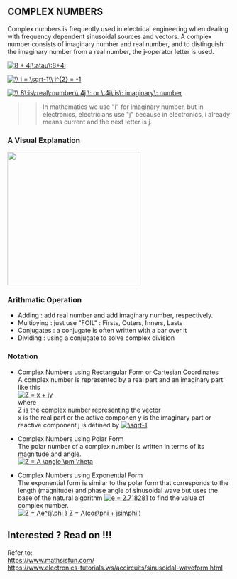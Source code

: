 ## COMPLEX NUMBERS

Complex numbers is frequently used in electrical engineering when dealing with frequency dependent sinusoidal sources and vectors. 
A complex number consists of imaginary number and real number, and to distinguish the imaginary number from a real number, the j-operator letter is used.

<a href="https://www.codecogs.com/eqnedit.php?latex=8&space;&plus;&space;4j\:atau\:8&plus;4i" target="_blank"><img src="https://latex.codecogs.com/gif.latex?8&space;&plus;&space;4j\:atau\:8&plus;4i" title="8 + 4j\:atau\:8+4i" /></a>  

<a href="https://www.codecogs.com/eqnedit.php?latex=\\&space;i&space;=&space;\sqrt-1\\&space;i^{2}&space;=&space;-1" target="_blank"><img src="https://latex.codecogs.com/gif.latex?\\&space;i&space;=&space;\sqrt-1\\&space;i^{2}&space;=&space;-1" title="\\ i = \sqrt-1\\ i^{2} = -1" /></a>  

<a href="https://www.codecogs.com/eqnedit.php?latex=\\&space;8\:is\:real\:number\\&space;4j&space;\:&space;or&space;\:4i\:is\:&space;imaginary\:&space;number" target="_blank"><img src="https://latex.codecogs.com/gif.latex?\\&space;8\:is\:real\:number\\&space;4j&space;\:&space;or&space;\:4i\:is\:&space;imaginary\:&space;number" title="\\ 8\:is\:real\:number\\ 4j \: or \:4i\:is\: imaginary\: number" /></a>  


>>In mathematics we use "i" for imaginary number, but in electronics, electricians use "j" because in electronics, i already means current and the next letter is j.   
### A Visual Explanation  
<img src="https://github.com/whentea/afbeldingeen/blob/master/complex-plane.svg" width="300">  

### Arithmatic Operation  
- Adding :  add real number and add imaginary number, respectively.
- Multipying  : just use "FOIL" : Firsts, Outers, Inners, Lasts
- Conjugates  : a conjugate is often written with a bar over it
- Dividing  : using a conjugate to solve complex division

### Notation

* Complex Numbers using Rectangular Form  or Cartesian Coordinates  
A complex number is represented by a real part and an imaginary part like this  
<a href="https://www.codecogs.com/eqnedit.php?latex=Z&space;=&space;x&space;&plus;&space;jy" target="_blank"><img src="https://latex.codecogs.com/gif.latex?Z&space;=&space;x&space;&plus;&space;jy" title="Z = x + jy" /></a>  
where  
Z is the complex number representing the vector  
x is the real part or the active componen
y is the imaginary part or reactive component
j is defined by <a href="https://www.codecogs.com/eqnedit.php?latex=\sqrt-1" target="_blank"><img src="https://latex.codecogs.com/gif.latex?\sqrt-1" title="\sqrt-1" /></a>

* Complex Numbers using Polar Form  
The polar number of a complex number is written in terms of its magnitude and angle.  
<a href="https://www.codecogs.com/eqnedit.php?latex=Z&space;=&space;A&space;\angle&space;\pm&space;\theta" target="_blank"><img src="https://latex.codecogs.com/gif.latex?Z&space;=&space;A&space;\angle&space;\pm&space;\theta" title="Z = A \angle \pm \theta" /></a>  


* Complex Numbers using Exponential Form  
The exponential form is similar to the polar form that corresponds to the length (magnitude) and phase angle of sinusoidal wave but uses the base of the natural algorithm <a href="https://www.codecogs.com/eqnedit.php?latex=e&space;=&space;2.718281" target="_blank"><img src="https://latex.codecogs.com/gif.latex?e&space;=&space;2.718281" title="e = 2.718281" /></a> to find the value of complex number.  
<a href="https://www.codecogs.com/eqnedit.php?latex=Z&space;=&space;Ae^{j\phi&space;}&space;Z&space;=&space;A(cos\phi&space;&plus;&space;jsin\phi&space;)" target="_blank"><img src="https://latex.codecogs.com/gif.latex?Z&space;=&space;Ae^{j\phi&space;}&space;Z&space;=&space;A(cos\phi&space;&plus;&space;jsin\phi&space;)" title="Z = Ae^{j\phi } Z = A(cos\phi + jsin\phi )" /></a>
  
  
## Interested ? Read on !!! 

Refer to:  
https://www.mathsisfun.com/  
https://www.electronics-tutorials.ws/accircuits/sinusoidal-waveform.html